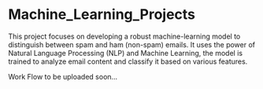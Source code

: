 # Machine_Learning_Projects
This project focuses on developing a robust machine-learning model to distinguish between spam and ham (non-spam) emails. It uses the power of Natural Language Processing (NLP) and Machine Learning, the model is trained to analyze email content and classify it based on various features.

Work Flow to be uploaded soon...
